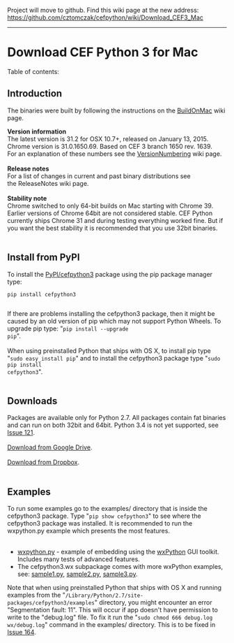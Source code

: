 Project will move to github. Find this wiki page at the new address: https://github.com/cztomczak/cefpython/wiki/Download_CEF3_Mac


---


# Download CEF Python 3 for Mac #

Table of contents:


## Introduction ##

The binaries were built by following the instructions on the [BuildOnMac](BuildOnMac.md) wiki page.<br>

<b>Version information</b><br>
The latest version is 31.2 for OSX 10.7+, released on January 13, 2015.<br>
Chrome version is 31.0.1650.69. Based on CEF 3 branch 1650 rev. 1639.<br>
For an explanation of these numbers see the <a href='VersionNumbering.md'>VersionNumbering</a> wiki page.<br>
<br>
<b>Release notes</b><br>
For a list of changes in current and past binary distributions see<br>
the ReleaseNotes wiki page.<br>
<br>
<b>Stability note</b><br>
Chrome switched to only 64-bit builds on Mac starting with Chrome 39. Earlier versions of Chrome 64bit are not considered stable. CEF Python currently ships Chrome 31 and during testing everything worked fine. But if you want the best stability it is recommended that you use 32bit binaries.<br>
<br>
<h2>Install from PyPI</h2>

To install the <a href='https://pypi.python.org/pypi/cefpython3'>PyPI/cefpython3</a> package using the pip package manager type:<br>
<pre><code>pip install cefpython3<br>
</code></pre>

If there are problems installing the cefpython3 package, then it might be caused by an old version of pip which may not support Python Wheels. To upgrade pip type: "<code>pip install --upgrade pip</code>".<br>
<br>
When using preinstalled Python that ships with OS X, to install pip type "<code>sudo easy_install pip</code>" and to install the cefpython3 package type "<code>sudo pip install cefpython3</code>".<br>
<br>
<h2>Downloads</h2>

Packages are available only for Python 2.7. All packages contain fat binaries and can run on both 32bit and 64bit. Python 3.4 is not yet supported, see <a href='https://code.google.com/p/cefpython/issues/detail?id=121'>Issue 121</a>.<br>
<br>
<a href='https://drive.google.com/folderview?id=0B1di2XiBBfacOFpJb1dERGZSRnc&usp=drive_web#list'>Download from Google Drive</a>.<br>
<br>
<a href='https://www.dropbox.com/sh/zar95p27yznuiv1/AACjDpU4NGtPFC5I5sS1TI22a?dl=0'>Download from Dropbox</a>.<br>
<br>
<h2>Examples</h2>

To run some examples go to the examples/ directory that is inside the cefpython3 package. Type "<code>pip show cefpython3</code>" to see where the cefpython3 package was installed. It is recommended to run the wxpython.py example which presents the most features.<br>
<br>
<ul><li><a href='http://code.google.com/p/cefpython/source/browse/cefpython/cef3/mac/binaries_64bit/wxpython.py'>wxpython.py</a> - example of embedding using the <a href='http://www.wxpython.org/'>wxPython</a> GUI toolkit. Includes many tests of advanced features.<br>
</li><li>The cefpython3.wx subpackage comes with more wxPython examples, see: <a href='https://code.google.com/p/cefpython/source/browse/cefpython/cef3/wx-subpackage/examples/sample1.py'>sample1.py</a>, <a href='https://code.google.com/p/cefpython/source/browse/cefpython/cef3/wx-subpackage/examples/sample2.py'>sample2.py</a>, <a href='https://code.google.com/p/cefpython/source/browse/cefpython/cef3/wx-subpackage/examples/sample3.py'>sample3.py</a>.</li></ul>

Note that when using preinstalled Python that ships with OS X and running examples from the "<code>/Library/Python/2.7/site-packages/cefpython3/examples</code>" directory, you might encounter an error "Segmentation fault: 11". This will occur if app doesn't have permission to write to the "debug.log" file. To fix it run the "<code>sudo chmod 666 debug.log wx/debug.log</code>" command in the examples/ directory. This is to be fixed in <a href='https://code.google.com/p/cefpython/issues/detail?id=164'>Issue 164</a>.